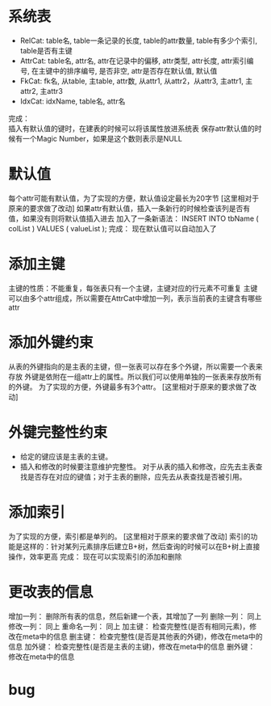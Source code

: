 # 系统表
- RelCat:
    table名, table一条记录的长度, table的attr数量, table有多少个索引, table是否有主键
- AttrCat:
    table名, attr名, attr在记录中的偏移, attr类型, attr长度, attr索引编号, 在主键中的排序编号, 是否非空, attr是否存在默认值, 默认值
- FkCat:
    fk名, 从table, 主table, attr数, 从attr1, 从attr2，从attr3, 主attr1, 主attr2, 主attr3
- IdxCat:
    idxName, table名, attr名

完成：  
    插入有默认值的键时，在建表的时候可以将该属性放进系统表
    保存attr默认值的时候有一个Magic Number，如果是这个数则表示是NULL

# 默认值
每个attr可能有默认值，为了实现的方便，默认值设定最长为20字节                [这里相对于原来的要求做了改动]
如果attr有默认值，插入一条新行的时候检查该列是否有值，如果没有则将默认值插入进去
加入了一条新语法：  INSERT INTO tbName ( colList ) VALUES ( valueList );
完成：
    现在默认值可以自动加入了

# 添加主键
主键的性质：不能重复，每张表只有一个主键，主键对应的行元素不可重复
主键可以由多个attr组成，所以需要在AttrCat中增加一列，表示当前表的主键含有哪些attr

# 添加外键约束
从表的外键指向的是主表的主键，但一张表可以存在多个外键，所以需要一个表来存放
外键是依附在一组attr上的属性。所以我们可以使用单独的一张表来存放所有的外键。
为了实现的方便，外键最多有3个attr。         [这里相对于原来的要求做了改动]

# 外键完整性约束
- 给定的键应该是主表的主键。
- 插入和修改的时候要注意维护完整性。
对于从表的插入和修改，应先去主表查找是否存在对应的键值；对于主表的删除，应先去从表查找是否被引用。

# 添加索引
为了实现的方便，索引都是单列的。    [这里相对于原来的要求做了改动]
索引的功能是这样的：针对某列元素排序后建立B+树，然后查询的时候可以在B+树上直接操作，效率更高
完成： 
    现在可以实现索引的添加和删除

# 更改表的信息
增加一列：  删除所有表的信息，然后新建一个表，其增加了一列
删除一列：  同上
修改一列：  同上
重命名一列：    同上
加主键：    检查完整性(是否有相同元素)，修改在meta中的信息
删主键：    检查完整性(是否是其他表的外键)，修改在meta中的信息
加外键：    检查完整性(是否是主表的主键)，修改在meta中的信息
删外键：    修改在meta中的信息

# bug